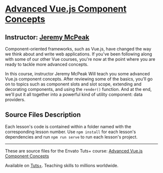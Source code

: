 # [Advanced Vue.js Component Concepts][published url]
## Instructor: [Jeremy McPeak][instructor url]

Component-oriented frameworks, such as Vue.js, have changed the way we think about and write web applications. If you've been following along with some of our other Vue courses, you're now at the point where you are ready to tackle more advanced concepts.

In this course, instructor Jeremy McPeak Will teach you some advanced Vue.js component concepts. After reviewing some of the basics, you'll go on to topics such as component slots and slot scope, extending and decorating components, and using the `render()` function. And at the end, we'll put it all together into a powerful kind of utility component: data providers.

## Source Files Description

Each lesson's code is contained within a folder named with the corresponding lesson number. Use `npm install` for each lesson's dependencies and run `npm run serve` to run each lesson's project.


------

These are source files for the Envato Tuts+ course: [Advanced Vue.js Component Concepts][published url]

Available on [Tuts+](https://tutsplus.com). Teaching skills to millions worldwide.

[published url]: https://code.tutsplus.com/courses/advanced-vuejs-component-concepts
[instructor url]: https://tutsplus.com/authors/jeremy-mcpeak

